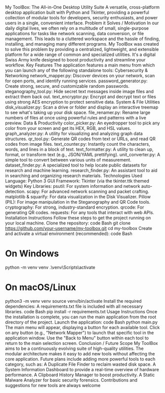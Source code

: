 My ToolBox: The All-in-One Desktop Utility Suite
A versatile, cross-platform desktop application built with Python and Tkinter, providing a powerful collection of modular tools for developers, security enthusiasts, and power users in a single, convenient interface.
Problem it Solves / Motivation
In our daily digital lives, we often rely on a multitude of small, single-purpose applications for tasks like network scanning, data conversion, or file management. This leads to a cluttered workspace and the hassle of finding, installing, and managing many different programs.
My ToolBox was created to solve this problem by providing a centralized, lightweight, and extensible platform for a wide range of common and specialized utilities. It's a digital Swiss Army knife designed to boost productivity and streamline your workflow.
Key Features
The application features a main menu from which you can launch any of the following standalone tools:
Cybersecurity & Networking
network_mapper.py: Discover devices on your network, scan for open ports, and identify running services.
password_generator.py: Create strong, secure, and customizable random passwords.
steganography_tool.py: Hide secret text messages inside image files and extract them back out.
text_encryptor.py: Encrypt and decrypt text or files using strong AES encryption to protect sensitive data.
System & File Utilities
disk_visualizer.py: Scan a drive or folder and display an interactive treemap to see what's taking up your disk space.
file_renamer.py: Rename large numbers of files at once using powerful rules and patterns with a live preview.
Data & Productivity
color_picker.py: An eyedropper tool to pick any color from your screen and get its HEX, RGB, and HSL values.
graph_analyzer.py: A utility for visualizing and analyzing graph data structures.
qr_tool.py: Generate QR codes from text or URLs, and read QR codes from image files.
text_counter.py: Instantly count the characters, words, and lines in a block of text.
text_formatter.py: A utility to clean up, format, or transform text (e.g., JSON/YAML prettifying).
unit_converter.py: A simple tool to convert between various units of measurement.
dataset_finder.py: A specialized tool to help locate public datasets for research and machine learning.
research_finder.py: An assistant tool to aid in searching and organizing research materials.
Technologies Used
Language: Python 3
GUI Framework: Tkinter (via the tkinter.ttk themed widgets)
Key Libraries:
psutil: For system information and network auto-detection.
scapy: For advanced network scanning and packet crafting.
matplotlib & squarify: For data visualization in the Disk Visualizer.
Pillow (PIL): For image manipulation in the Steganography and QR Code tools.
cryptography: For strong, industry-standard encryption.
qrcode: For generating QR codes.
requests: For any tools that interact with web APIs.
Installation Instructions
Follow these steps to get the project running on your local machine.
Clone the repository:
code
Bash
git clone https://github.com/your-username/my-toolbox.git
cd my-toolbox
Create and activate a virtual environment (recommended):
code
Bash
# On Windows
python -m venv venv
.\venv\Scripts\activate

# On macOS/Linux
python3 -m venv venv
source venv/bin/activate
Install the required dependencies:
A requirements.txt file is included with all necessary libraries.
code
Bash
pip install -r requirements.txt
Usage Instructions
Once the installation is complete, you can run the main application from the root directory of the project.
Launch the application:
code
Bash
python main.py
The main menu will appear, displaying a button for each available tool.
Click on any button (e.g., "Network Mapper") to launch that specific tool in the application window.
Use the "Back to Menu" button within each tool to return to the main selection screen.
Conclusion / Future Scope
My ToolBox aims to be a continuously evolving suite of high-quality utilities. The modular architecture makes it easy to add new tools without affecting the core application.
Future plans include adding more powerful tools to each category, such as:
A Duplicate File Finder to reclaim wasted disk space.
A System Information Dashboard to provide a real-time overview of hardware performance.
A Clipboard History Manager to boost productivity.
A Static Malware Analyzer for basic security forensics.
Contributions and suggestions for new tools are always welcome
